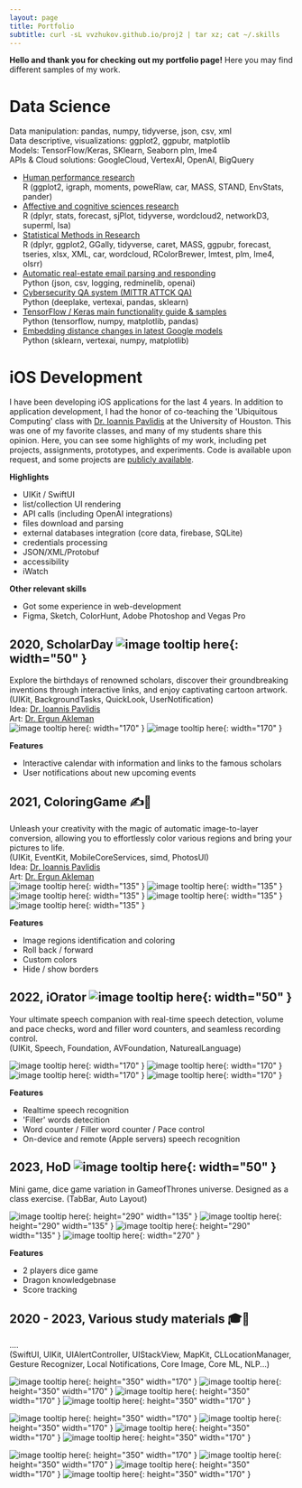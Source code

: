 ```yaml
---
layout: page
title: Portfolio
subtitle: curl -sL vvzhukov.github.io/proj2 | tar xz; cat ~/.skills
---
```


**Hello and thank you for checking out my portfolio page!**
Here you may find different samples of my work.

# Data Science #  
Data manipulation: pandas, numpy, tidyverse, json, csv, xml   
Data descriptive, visualizations: ggplot2, ggpubr, matplotlib  
Models: TensorFlow/Keras, SKlearn, Seaborn plm, lme4  
APIs & Cloud solutions: GoogleCloud, VertexAI, OpenAI, BigQuery  

- [Human performance research](https://github.com/vvzhukov/Modeling-of-Competitive-Human-Performance)  
  R (ggplot2, igraph, moments, poweRlaw, car, MASS, STAND, EnvStats, pander)    
- [Affective and cognitive sciences research](https://github.com/vvzhukov/Convergence-in-Affective-and-Cognitive-Sciences)  
  R (dplyr, stats, forecast, sjPlot, tidyverse, wordcloud2, networkD3, superml, lsa)  
- [Statistical Methods in Research](https://github.com/vvzhukov/COSC6323_public_files/tree/main)  
  R (dplyr, ggplot2, GGally, tidyverse, caret, MASS, ggpubr, forecast, tseries, xlsx, XML, car, wordcloud, RColorBrewer, lmtest, plm, lme4, olsrr)   
- [Automatic real-estate email parsing and responding](https://github.com/vvzhukov/RESponder)  
  Python (json, csv, logging, redminelib, openai)  
- [Cybersecurity QA system (MITTR ATTCK QA)](https://github.com/vvzhukov/QAsystem_MITTR_AttCK)  
  Python (deeplake, vertexai, pandas, sklearn)
- [TensorFlow / Keras main functionality guide & samples](https://github.com/vvzhukov/TensorFlow_guide)  
  Python (tensorflow, numpy, matplotlib, pandas)  
- [Embedding distance changes in latest Google models](https://vvzhukov.github.io/2024-03-05-EmbeddingsComparison/)  
  Python (sklearn, vertexai, numpy, matplotlib)  
  
# iOS Development #
I have been developing iOS applications for the last 4 years. In addition to application development, I had the honor of co-teaching the 'Ubiquitous Computing' class with [Dr. Ioannis Pavlidis](https://www.linkedin.com/in/ioannis-t-pavlidis/) at the University of Houston. This was one of my favorite classes, and many of my students share this opinion. Here, you can see some highlights of my work, including pet projects, assignments, prototypes, and experiments. Code is available upon request, and some projects are [publicly available](https://github.com/vvzhukov/COSC4355_public_files).

**Highlights** 
- UIKit / SwiftUI
- list/collection UI rendering
- API calls (including OpenAI integrations)
- files download and parsing
- external databases integration (core data, firebase, SQLite)
- credentials processing
- JSON/XML/Protobuf
- accessibility
- iWatch  

**Other relevant skills**
- Got some experience in web-development
- Figma, Sketch, ColorHunt, Adobe Photoshop and Vegas Pro  
  
  
## 2020, ScholarDay ![image tooltip here](/assets/img/port1_1_icon.png){: width="50" }
Explore the birthdays of renowned scholars, discover their groundbreaking inventions through interactive links, and enjoy captivating cartoon artwork.  
(UIKit, BackgroundTasks, QuickLook, UserNotification)  
Idea: [Dr. Ioannis Pavlidis](https://scholar.google.com/citations?user=E3oBkwwAAAAJ&hl=en)  
Art: [Dr. Ergun Akleman](https://scholar.google.com/citations?user=T5-M6YMAAAAJ&hl=en)  
![image tooltip here](/assets/img/port1_2_splash.png){: width="170" }
![image tooltip here](/assets/img/port1_3_main.png){: width="170" }  

**Features**
- Interactive calendar with information and links to the famous scholars
- User notifications about new upcoming events
  
  
## 2021, ColoringGame ✍️🎲
Unleash your creativity with the magic of automatic image-to-layer conversion, allowing you to effortlessly color various regions and bring your pictures to life.    
(UIKit, EventKit, MobileCoreServices, simd, PhotosUI)  
Idea: [Dr. Ioannis Pavlidis](https://scholar.google.com/citations?user=E3oBkwwAAAAJ&hl=en)  
Art: [Dr. Ergun Akleman](https://scholar.google.com/citations?user=T5-M6YMAAAAJ&hl=en)  
![image tooltip here](/assets/img/port4_1_main.png){: width="135" }
![image tooltip here](/assets/img/port4_2_main.png){: width="135" }
![image tooltip here](/assets/img/port4_3_main.png){: width="135" }
![image tooltip here](/assets/img/port4_4_main.png){: width="135" }
![image tooltip here](/assets/img/port4_5_main.png){: width="135" }  

**Features**
- Image regions identification and coloring
- Roll back / forward
- Custom colors
- Hide / show borders
  
  
## 2022, iOrator ![image tooltip here](/assets/img/port0_1_icon.png){: width="50" }
Your ultimate speech companion with real-time speech detection, volume and pace checks, word and filler word counters, and seamless recording control.  
(UIKit, Speech, Foundation, AVFoundation, NaturealLanguage)  

![image tooltip here](/assets/img/port0_2_splash.png){: width="170" }
![image tooltip here](/assets/img/port0_3_main.png){: width="170" }
![image tooltip here](/assets/img/port0_4_rec.png){: width="170" }
![image tooltip here](/assets/img/port0_5_rdy.png){: width="170" }  

**Features**
- Realtime speech recognition
- 'Filler' words detecition
- Word counter / Filler word counter / Pace control
- On-device and remote (Apple servers) speech recognition
  
  
## 2023, HoD ![image tooltip here](/assets/img/port3_0_icon.png){: width="50" }
Mini game, dice game variation in GameofThrones universe. Designed as a class exercise. 
(TabBar, Auto Layout)  

![image tooltip here](/assets/img/port3_1_main.png){: height="290" width="135" }
![image tooltip here](/assets/img/port3_2_fight.png){: height="290" width="135" }
![image tooltip here](/assets/img/port3_3_score.png){: height="290" width="135" }
![image tooltip here](/assets/img/port3_4_flip.png){: width="270" }  

**Features**
- 2 players dice game
- Dragon knowledgebnase
- Score tracking
  
  
## 2020 - 2023, Various study materials 🎓📖
....  
(SwiftUI, UIKit, UIAlertController, UIStackView, MapKit, CLLocationManager, Gesture Recognizer, Local Notifications, Core Image,  Core ML, NLP...)  

![image tooltip here](/assets/img/port_etc_1.png){: height="350" width="170" }
![image tooltip here](/assets/img/port_etc_2.png){: height="350" width="170" }
![image tooltip here](/assets/img/port_etc_3.png){: height="350" width="170" }
![image tooltip here](/assets/img/port_etc_4.png){: height="350" width="170" }  

![image tooltip here](/assets/img/port_etc_5.png){: height="350" width="170" }
![image tooltip here](/assets/img/port_etc_6.png){: height="350" width="170" }
![image tooltip here](/assets/img/port_etc_7.png){: height="350" width="170" }
![image tooltip here](/assets/img/port_etc_8.png){: height="350" width="170" }

![image tooltip here](/assets/img/port_etc_9.png){: height="350" width="170" }
![image tooltip here](/assets/img/port_etc_10.png){: height="350" width="170" }
![image tooltip here](/assets/img/port_etc_13.png){: height="350" width="170" }
![image tooltip here](/assets/img/port_etc_14.png){: height="350" width="170" }

